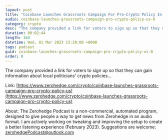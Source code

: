 ```yaml
---
layout: post
title: "Coinbase Launches Grassroots Campaign For Pro-Crypto Policy In The US"
audio: coinbase-launches-grassroots-campaign-pro-crypto-policy-us-0
category: crypto
desc: "The company provided a link for voters to sign up so that they can gain information about local politicians' crypto policies..."
duration: 00:02:44
length: 164
datetime: Wed, 01 Mar 2023 13:20:00 +0000
tags: podcast
guid: coinbase-launches-grassroots-campaign-pro-crypto-policy-us-0
order: 0
---
```

The company provided a link for voters to sign up so that they can gain information about local politicians' crypto policies...

Link: [https://www.zerohedge.com/crypto/coinbase-launches-grassroots-campaign-pro-crypto-policy-us](https://www.zerohedge.com/crypto/coinbase-launches-grassroots-campaign-pro-crypto-policy-us)

About: The Zerohedge Podcast is a non-commercial, automated program, designed to give people a way to get news from Zerohedge in an audio format.  I am actively working on tweaking and improving the setup to create a better listening experience (February 2023).  Suggestions are welcome: [zerohedgePodcast@outlook.com](mailto:zerohedgePodcast@outlook.com)